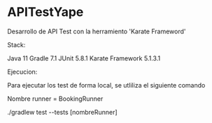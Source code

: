 # APITestYape

Desarrollo de API Test con la herramiento 'Karate Frameword'

Stack:

Java 11
Gradle 7.1
JUnit 5.8.1
Karate Framework 5.1.3.1

Ejecucion:

Para ejecutar los test de forma local, se utliliza el siguiente comando

Nombre runner = BookingRunner

./gradlew test --tests [nombreRunner]
